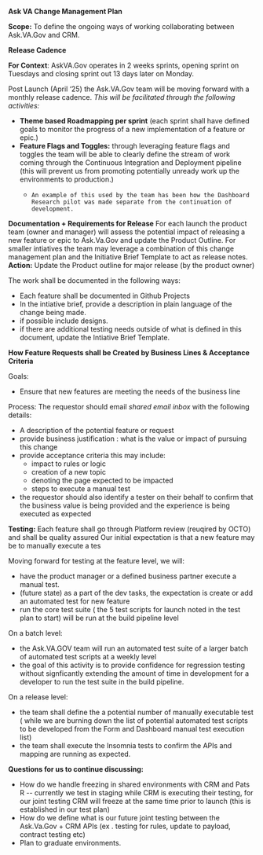 **Ask VA Change Management Plan**

**Scope:** To define the ongoing ways of working collaborating between Ask.VA.Gov and CRM.

**Release Cadence**

**For Context**: AskVA.Gov operates in 2 weeks sprints, opening sprint on Tuesdays and closing sprint out 13 days later on Monday. 

Post Launch (April ‘25) the Ask.VA.Gov team will be moving forward with a monthly release cadence. _This will be facilitated through the following activities:_
- **Theme based Roadmapping per sprint** (each sprint shall have defined goals to monitor the progress of a new implementation of a feature or epic.)
- **Feature Flags and Toggles:** through leveraging feature flags and toggles the team will be able to clearly define the stream of work coming through the Continuous Integration and Deployment pipeline (this will prevent us from promoting potentially unready work up the environments to production.)  
  - 	An example of this used by the team has been how the Dashboard Research pilot was made separate from the continuation of development. 

**Documentation + Requirements for Release**
For each launch the product team (owner and manager) will assess the potential impact of releasing a new feature or epic to Ask.Va.Gov and update the Product Outline. 
For smaller intiatives the team may leverage a combination of this change management plan and the Initiative Brief Template to act as release notes.  
**Action:** Update the Product outline for major release (by the product owner)

The work shall be documented in the following ways: 
- Each feature shall be documented in Github Projects 
- In the intiative brief, provide a description in plain language of the change being made.
- if possible include designs.
- if there are additional testing needs outside of what is defined in this document, update the Intiative Brief Template.

**How Feature Requests shall be Created by Business Lines & Acceptance Criteria**

Goals:
- Ensure that new features are meeting the needs of the business line

Process: 
The requestor should email *shared email inbox* with the following details:
- A description of the potential feature or request
- provide business justification : what is the value or impact of pursuing this change
- provide acceptance criteria this may include:
    - impact to rules or logic
    - creation of a new topic
    - denoting the page expected to be impacted
    - steps to execute a manual test
 - the requestor should also identify a tester on their behalf to confirm that the business value is being provided and the experience is being executed as expected

**Testing:**
Each feature shall go through Platform review (reuqired by OCTO) and shall be quality assured
Our initial expectation is that a new feature may be to manually execute a tes

Moving forward for testing at the feature level, we will:
- have the product manager or a defined business partner execute a manual test.
- (future state) as a part of the dev tasks, the expectation is create or add an automated test for new feature
- run the core test suite ( the 5 test scripts for launch noted in the test plan to start) will be run at the build pipeline level

On a batch level: 
- the Ask.VA.GOV team will run an automated test suite of a larger batch of automated test scripts at a weekly level
-  the goal of this activity is to provide confidence for regression testing without signficantly extending the amount of time in development for a developer to run the test suite in the build pipeline.

On a release level:
- the team shall define the a potential number of manually executable test ( while we are burning down the list of potential automated test scripts to be developed from the Form and Dashboard manual test execution list)
- the team shall execute the Insomnia tests to confirm the APIs and mapping are running as expected. 

**Questions for us to continue discussing:**
- How do we handle freezing in shared environments with CRM and Pats R
    -- currently we test in staging while CRM is executing their testing, for our joint testing CRM will freeze at the same time prior to launch (this is established in our test plan)
- How do we define what is our future joint testing between the Ask.Va.Gov + CRM APIs (ex . testing for rules, update to payload, contract testing etc)
- Plan to graduate environments.
